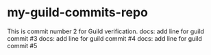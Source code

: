 # my-guild-commits-repo
This is commit number 2 for Guild verification.
docs: add line for guild commit #3
docs: add line for guild commit #4
docs: add line for guild commit #5
